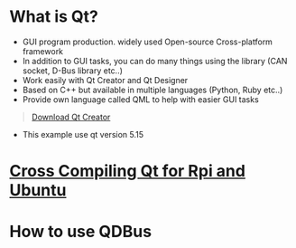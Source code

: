 # What is Qt?
- GUI program production. widely used Open-source Cross-platform framework
- In addition to GUI tasks, you can do many things using the library (CAN socket, D-Bus library etc..)
- Work easily with Qt Creator and Qt Designer
- Based on C++ but available in multiple languages (Python, Ruby etc..)
- Provide own language called QML to help with easier GUI tasks

> [Download Qt Creator](https://www.qt.io/download)
- This example use qt version 5.15

# [Cross Compiling Qt for Rpi and Ubuntu](./CrossCompileQT.md)

# How to use QDBus
